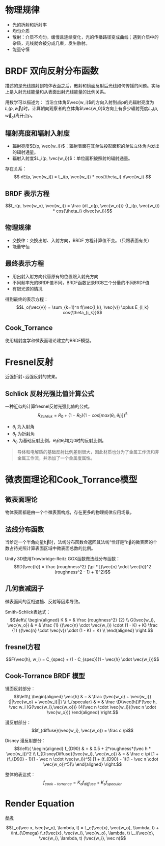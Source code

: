 # 物理规律
- 光的折射和折射率
- 均匀介质
- 散射：介质不均匀，缓慢且连续变化，光的传播路径变成曲线；遇到介质中的杂质，光线就会被分成几束，发生散射。
- 能量守恒
  
# BRDF 双向反射分布函数
描述的是光线照射到物体表面之后，散射和镜面反射后光线如何传播的问题。实际上是入射光线能量和从表面出射光线能量的比例关系。

用数学可以描述为：
当沿立体角$\vec{w_i}$的方向入射到点p的光辐射亮度为$L_i(p, \vec{w}_i)$时，计算朝向观察者的立体角$\vec{w_0}$方向上有多少辐射亮度$L_o(p, \vec{w}_o)$离开点p。

## 辐射亮度和辐射入射度
- 辐射亮度$E(p, \vec{w_i})$：辐射表面在其单位投影面积的单位立体角内发出的辐射通量。
- 辐射入射度$L_i(p, \vec{w_i})$：单位面积被照射的辐射通量。

存在关系：
$$ dE(p, \vec{w_i}) = L_i(p, \vec{w_i}) * cos{\theta_i} d\vec{w_i} $$

## BRDF 表示方程
$$f_r(p, \vec{w_o}, \vec{w_i}) = \frac {dL_o(p, \vec{w_o})} {L_i(p, \vec{w_i}) * cos{\theta_i} d\vec{w_i}}$$

## 物理规律
- 交换律：交换出射、入射方向，BRDF 方程计算值不变。（只跟表面有关）
- 能量守恒

## 最终表示方程
- 用出射入射方向代替原有的位置跟入射光方向
- 不同频率光的BRDF值不同，BRDF函数记录RGB三个分量的不同BRDF值
- 有限光源的情况

得到最终的表示方程：
$$L_o(\vec{v}) = \sum_{k=1}^n f(\vec{l_k}, \vec{v}) \oplus E_{l_k} cos{\theta_{i_k}}$$

## Cook_Torrance 
使用辐射度学和微表面理论建立的BRDF模型。

# Fresnel反射
近强折射+远强反射的效果。

## Schlick 反射光强比值计算公式
一种近似的计算fresnel反射光强比值的公式。
$$R_{Schlick} = R_0 + (1 - R_0)\{1 - cos[max(\theta_i, \theta_t)]\}^5$$
- $\theta_i$ 为入射角
- $\theta_t$ 为折射角
- $R_0$ 为基础反射比例，$\theta_i$和$\theta_t$均为0时的反射比例。
  
> 导体和电解质的基础反射比例差别很大，因此材质也分为了金属工作流和非金属工作流，并添加了一个金属度属性。

# 微表面理论和Cook_Torrance模型
## 微表面理论
物体表面都是由一个个微表面构成，存在更多的物理规律应用场景。

## 法线分布函数
当给定一个半角向量$\vec{h}$时，法线分布函数会返回其法线“恰好是”$\vec{h}$的微表面的个数占待光照计算表面区域中微表面总数的比例。

Unity 3D使用Trowbridge-Reitz GGX函数做法线分布函数：
$$D(\vec{h}) = \frac {roughness^2} {\pi * [(\vec{n} \cdot \vec{h})^2 (roughness^2 - 1) + 1]^2}$$

## 几何衰减因子
微表面间的互相遮挡、反射等因素导致。

Smith-Schlick表达式：
$$\left\{
\begin{aligned}
K & = & \frac {roughness^2} {2} \\
G(\vec{w_i}, \vec{w_o}) & = & \frac {1} {(\vec{n} \cdot \vec{w_i}) \cdot (1 - K) + K} \frac {1} {(\vec{n} \cdot \vec{v}) \cdot (1 - K) + K}  \\
\end{aligned}
\right.$$

## fresnel方程
$$F(\vec{h}, w_i) = C_{spec} + (1 - C_{spec})(1 - \vec{h} \cdot \vec{w_i})$$

## Cook-Torrance BRDF 模型
镜面反射部分：
$$\left\{
\begin{aligned}
\vec{h} & = & \frac {\vec{w_o} + \vec{w_i}} {||\vec{w_o} + \vec{w_i}||} \\
f_{specular} & = & \frac {D(\vec{h})F(\vec h, \vec w_i )G(\vec{w_i},\vec{w_o})} {4(\vec n \cdot \vec{w_i})(\vec n \cdot \vec{w_o})}
\end{aligned}
\right.$$

漫反射部分：
$$f_{diffuse}(\vec{w_i}, \vec{w_o}) = \frac c \pi$$

Disney 漫反射部分：
$$\left\{
\begin{aligned}
f_{D90} & = & 0.5 + 2*roughness*(\vec h * \vec{w_i})^2    \\
f_{DisneyDiffuse}(\vec{w_i}, \vec{w_o}) & = & \frac c \pi  [1 + (f_{D90} - 1)(1 - \vec n \cdot \vec{w_i})^5] [1 + (f_{D90} - 1)(1 - \vec n \cdot \vec{w_o})^5]\\
\end{aligned}
\right.$$

整体的表达式：
$$f_{cook-torrance} = K_df_{diffuse} + K_sf_{specular}$$

# Render Equation
[参考](https://www.zhihu.com/question/29182519/answer/43457554)

$$L_o(\vec x, \vec{w_o}, \lambda, t) = L_e(\vec{x}, \vec{w_o}, \lambda, t) + \int_{\Omega} f_r(\vec{x}, \vec{w_i}, \vec{w_o}, \lambda, t) L_i(\vec{x}, \vec{w_i}, \lambda, t) (\vec{w_i}, \vec n)$$